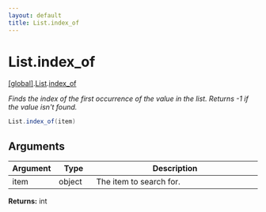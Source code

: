 ```yaml
---
layout: default
title: List.index_of
---
```


# List.index_of

[\[global\]]({{site.baseurl}}/docs/).[List]({{site.baseurl}}/docs/List/).[index_of]({{site.baseurl}}/docs/List/index_of/)

_Finds the index of the first occurrence of the value in the list. Returns -1 if the value isn't found._

```cs
List.index_of(item)
```

## Arguments

<table>
  <col width="15%">
  <col width="15%">
  <thead>
    <tr>
      <th>Argument</th>
      <th>Type</th>
      <th>Description</th>
    </tr>
  </thead>
  <tbody>
    <tr>
      <td>item</td>
      <td>object</td>
      <td>The item to search for.</td>
    </tr>
  </tbody>
</table>

**Returns:** int
